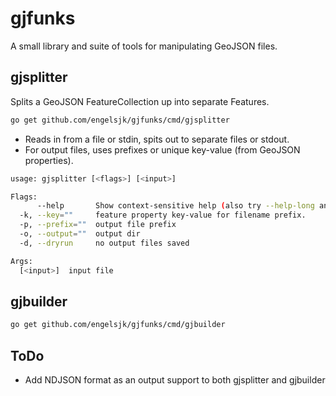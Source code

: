 # gjfunks

A small library and suite of tools for manipulating GeoJSON files.

## gjsplitter

Splits a GeoJSON FeatureCollection up into separate Features.

```bash
go get github.com/engelsjk/gjfunks/cmd/gjsplitter
```

* Reads in from a file or stdin, spits out to separate files or stdout.
* For output files, uses prefixes or unique key-value (from GeoJSON properties).

```bash
usage: gjsplitter [<flags>] [<input>]

Flags:
      --help       Show context-sensitive help (also try --help-long and --help-man).
  -k, --key=""     feature property key-value for filename prefix.
  -p, --prefix=""  output file prefix
  -o, --output=""  output dir
  -d, --dryrun     no output files saved

Args:
  [<input>]  input file
```  
 
## gjbuilder

```bash
go get github.com/engelsjk/gjfunks/cmd/gjbuilder
```

## ToDo

* Add NDJSON format as an output support to both gjsplitter and gjbuilder

